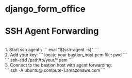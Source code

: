 # django_form_office

<h1>SSH Agent Forwarding</h1>
<br>
1. Start ssh agent:\
```
eval "$(ssh-agent -s)"
```


<br>
2. Add your key:
```
locate your bastion_host pem file: pwd
```
<br>
```
ssh-add /path/to/your/*.pem
```
<br>
3. Connect to the bastion host with agent forwarding:
<br>
```
ssh -A ubuntu@<instance_ip>.compute-1.amazonaws.com
```
